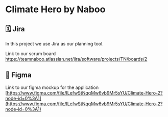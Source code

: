 # Climate Hero by Naboo

## 🗓 Jira

In this project we use Jira as our planning tool. 

Link to our scrum board https://teamnaboo.atlassian.net/jira/software/projects/TN/boards/2

## 🎨 Figma

Link to our figma mockup for the application [https://www.figma.com/file/ILefwStNqqMw6vb9Mr5sYU/Climate-Hero-2?node-id=0%3A1](https://www.figma.com/file/ILefwStNqqMw6vb9Mr5sYU/Climate-Hero-2?node-id=0%3A1)
